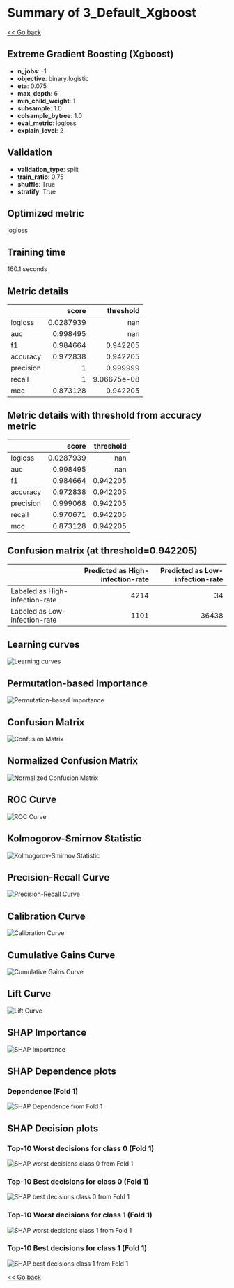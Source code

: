 # Summary of 3_Default_Xgboost

[<< Go back](../README.md)


## Extreme Gradient Boosting (Xgboost)
- **n_jobs**: -1
- **objective**: binary:logistic
- **eta**: 0.075
- **max_depth**: 6
- **min_child_weight**: 1
- **subsample**: 1.0
- **colsample_bytree**: 1.0
- **eval_metric**: logloss
- **explain_level**: 2

## Validation
 - **validation_type**: split
 - **train_ratio**: 0.75
 - **shuffle**: True
 - **stratify**: True

## Optimized metric
logloss

## Training time

160.1 seconds

## Metric details
|           |     score |     threshold |
|:----------|----------:|--------------:|
| logloss   | 0.0287939 | nan           |
| auc       | 0.998495  | nan           |
| f1        | 0.984664  |   0.942205    |
| accuracy  | 0.972838  |   0.942205    |
| precision | 1         |   0.999999    |
| recall    | 1         |   9.06675e-08 |
| mcc       | 0.873128  |   0.942205    |


## Metric details with threshold from accuracy metric
|           |     score |   threshold |
|:----------|----------:|------------:|
| logloss   | 0.0287939 |  nan        |
| auc       | 0.998495  |  nan        |
| f1        | 0.984664  |    0.942205 |
| accuracy  | 0.972838  |    0.942205 |
| precision | 0.999068  |    0.942205 |
| recall    | 0.970671  |    0.942205 |
| mcc       | 0.873128  |    0.942205 |


## Confusion matrix (at threshold=0.942205)
|                                |   Predicted as High-infection-rate |   Predicted as Low-infection-rate |
|:-------------------------------|-----------------------------------:|----------------------------------:|
| Labeled as High-infection-rate |                               4214 |                                34 |
| Labeled as Low-infection-rate  |                               1101 |                             36438 |

## Learning curves
![Learning curves](learning_curves.png)

## Permutation-based Importance
![Permutation-based Importance](permutation_importance.png)
## Confusion Matrix

![Confusion Matrix](confusion_matrix.png)


## Normalized Confusion Matrix

![Normalized Confusion Matrix](confusion_matrix_normalized.png)


## ROC Curve

![ROC Curve](roc_curve.png)


## Kolmogorov-Smirnov Statistic

![Kolmogorov-Smirnov Statistic](ks_statistic.png)


## Precision-Recall Curve

![Precision-Recall Curve](precision_recall_curve.png)


## Calibration Curve

![Calibration Curve](calibration_curve_curve.png)


## Cumulative Gains Curve

![Cumulative Gains Curve](cumulative_gains_curve.png)


## Lift Curve

![Lift Curve](lift_curve.png)



## SHAP Importance
![SHAP Importance](shap_importance.png)

## SHAP Dependence plots

### Dependence (Fold 1)
![SHAP Dependence from Fold 1](learner_fold_0_shap_dependence.png)

## SHAP Decision plots

### Top-10 Worst decisions for class 0 (Fold 1)
![SHAP worst decisions class 0 from Fold 1](learner_fold_0_shap_class_0_worst_decisions.png)
### Top-10 Best decisions for class 0 (Fold 1)
![SHAP best decisions class 0 from Fold 1](learner_fold_0_shap_class_0_best_decisions.png)
### Top-10 Worst decisions for class 1 (Fold 1)
![SHAP worst decisions class 1 from Fold 1](learner_fold_0_shap_class_1_worst_decisions.png)
### Top-10 Best decisions for class 1 (Fold 1)
![SHAP best decisions class 1 from Fold 1](learner_fold_0_shap_class_1_best_decisions.png)

[<< Go back](../README.md)
